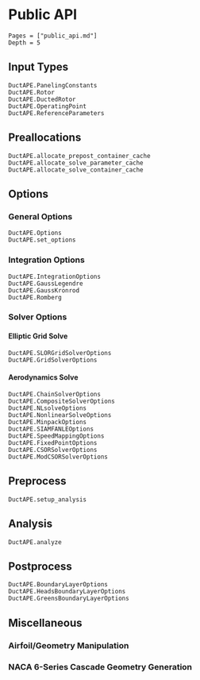 # Public API

```@contents
Pages = ["public_api.md"]
Depth = 5
```

## Input Types
```@docs
DuctAPE.PanelingConstants
DuctAPE.Rotor
DuctAPE.DuctedRotor
DuctAPE.OperatingPoint
DuctAPE.ReferenceParameters
```

## Preallocations
```@docs
DuctAPE.allocate_prepost_container_cache
DuctAPE.allocate_solve_parameter_cache
DuctAPE.allocate_solve_container_cache
```

## Options

### General Options
```@docs
DuctAPE.Options
DuctAPE.set_options
```

### Integration Options
```@docs
DuctAPE.IntegrationOptions
DuctAPE.GaussLegendre
DuctAPE.GaussKronrod
DuctAPE.Romberg
```

### Solver Options

#### Elliptic Grid Solve
```@docs
DuctAPE.SLORGridSolverOptions
DuctAPE.GridSolverOptions
```

#### Aerodynamics Solve
```@docs
DuctAPE.ChainSolverOptions
DuctAPE.CompositeSolverOptions
DuctAPE.NLsolveOptions
DuctAPE.NonlinearSolveOptions
DuctAPE.MinpackOptions
DuctAPE.SIAMFANLEOptions
DuctAPE.SpeedMappingOptions
DuctAPE.FixedPointOptions
DuctAPE.CSORSolverOptions
DuctAPE.ModCSORSolverOptions
```
## Preprocess

```@docs
DuctAPE.setup_analysis
```

## Analysis
```@docs
DuctAPE.analyze
```

## Postprocess

```@docs
DuctAPE.BoundaryLayerOptions
DuctAPE.HeadsBoundaryLayerOptions
DuctAPE.GreensBoundaryLayerOptions
```

## Miscellaneous

### Airfoil/Geometry Manipulation

### NACA 6-Series Cascade Geometry Generation

